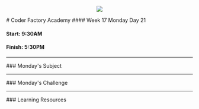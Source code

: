 <p align="center"><img src="https://github.com/coder-factory-academy/cf-guidline-css/blob/master/CFA.png"></p>
# Coder Factory Academy
#### Week 17 Monday Day 21

#### Start: 9:30AM
#### Finish: 5:30PM
<hr>
### Monday's Subject




<hr>
### Monday's Challenge


<hr>
### Learning Resources

